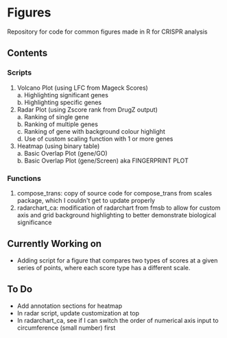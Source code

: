 # Figures
Repository for code for common figures made in R for CRISPR analysis
  
## Contents

### Scripts
1. Volcano Plot (using LFC from Mageck Scores)  
    a. Highlighting significant genes  
    b. Highlighting specific genes  
2. Radar Plot (using Zscore rank from DrugZ output)  
    a. Ranking of single gene  
    b. Ranking of multiple genes  
    c. Ranking of gene with background colour highlight  
    d. Use of custom scaling function with 1 or more genes  
3. Heatmap (using binary table)  
    a. Basic Overlap Plot (gene/GO)  
    b. Basic Overlap Plot (gene/Screen) aka FINGERPRINT PLOT  
  
### Functions
1. compose_trans: copy of source code for compose_trans from scales package, which I couldn't get to update properly  
2. radarchart_ca: modification of radarchart from fmsb to allow for custom axis and grid background highlighting to better demonstrate biological significance  
  
## Currently Working on
* Adding script for a figure that compares two types of scores at a given series of points, where each score type has a different scale.  
  
## To Do
* Add annotation sections for heatmap  
* In radar script, update customization at top  
* In radarchart_ca, see if I can switch the order of numerical axis input to circumference (small number) first  
  